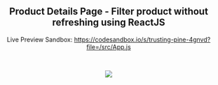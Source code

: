 <h2 style="text-align: center;">Product Details Page - Filter product without refreshing using ReactJS</h2>

<p style="text-align: center;">Live Preview Sandbox: <a href="https://codesandbox.io/s/trusting-pine-4gnvd?file=/src/App.js">https://codesandbox.io/s/trusting-pine-4gnvd?file=/src/App.js</a></p>

<br />


<p style="text-align: center;"><img src="http://ieiad.com/d-links/pdp-mob-reactjs.gif?v=1"></p>
